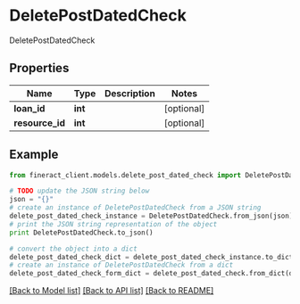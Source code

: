 # DeletePostDatedCheck

DeletePostDatedCheck

## Properties

Name | Type | Description | Notes
------------ | ------------- | ------------- | -------------
**loan_id** | **int** |  | [optional] 
**resource_id** | **int** |  | [optional] 

## Example

```python
from fineract_client.models.delete_post_dated_check import DeletePostDatedCheck

# TODO update the JSON string below
json = "{}"
# create an instance of DeletePostDatedCheck from a JSON string
delete_post_dated_check_instance = DeletePostDatedCheck.from_json(json)
# print the JSON string representation of the object
print DeletePostDatedCheck.to_json()

# convert the object into a dict
delete_post_dated_check_dict = delete_post_dated_check_instance.to_dict()
# create an instance of DeletePostDatedCheck from a dict
delete_post_dated_check_form_dict = delete_post_dated_check.from_dict(delete_post_dated_check_dict)
```
[[Back to Model list]](../README.md#documentation-for-models) [[Back to API list]](../README.md#documentation-for-api-endpoints) [[Back to README]](../README.md)


